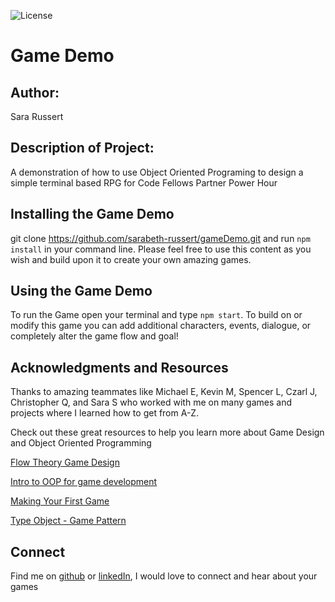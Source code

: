 ![License](https://img.shields.io/github/license/sarabeth-russert/gameDemo)
# Game Demo

## Author: 
Sara Russert

## Description of Project: 
A demonstration of how to use Object Oriented Programing to design a simple terminal based RPG for Code Fellows Partner Power Hour

## Installing the Game Demo
git clone https://github.com/sarabeth-russert/gameDemo.git and run `npm install` in your command line. Please feel free to use this content as you wish and build upon it to create your own amazing games.

## Using the Game Demo
To run the Game open your terminal and type `npm start`. To build on or modify this game you can add additional characters, events, dialogue, or completely alter the game flow and goal!

## Acknowledgments and Resources
Thanks to amazing teammates like Michael E, Kevin M, Spencer L, Czarl J, Christopher Q, and Sara S who worked with me on many games and projects where I learned how to get from A-Z.

Check out these great resources to help you learn more about Game Design and Object Oriented Programming

[Flow Theory Game Design](https://thinkgamedesign.com/flow-theory-game-design)

[Intro to OOP for game development](https://gamedevelopment.tutsplus.com/tutorials/quick-tip-intro-to-object-oriented-programming-for-game-development--gamedev-1805)

[Making Your First Game](https://www.youtube.com/watch?v=z06QR-tz1_o)

[Type Object - Game Pattern](https://gameprogrammingpatterns.com/type-object.html)

## Connect
Find me on [github](https://github.com/sarabeth-russert) or [linkedIn](https://www.linkedin.com/in/sararussert/), I would love to connect and hear about your games
